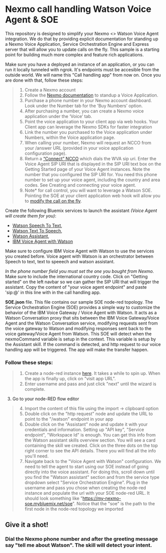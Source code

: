 # Nexmo call handling Watson Voice Agent & SOE

This repository is designed to simplify your Nexmo <> Watson Voice Agent integration. We do that by providing explicit documentation for standing up a Nexmo Voice Application, Service Orchestration Engine and Express server that will allow you to update calls on the fly. This sample is a starting point for building much more complex and feature rich applications.

Make sure you have a deployed an instance of an application, or you can run it locally tunneled with ngrok. It's endpoints must be accesible from the outside world. We will name this "Call handling app" from now on. Once you are done with that, follow these steps:

> 1. Create a Nexmo account
> 2. Follow the [Nexmo documentation](https://developer.nexmo.com/voice/voice-api/overview#getting-started) to standup a Voice Application.
> 3. Purchase a phone number in your Nexmo account dashboard. Look under the Number tab for the 'Buy Numbers’ option.
> 4. After purchasing a number, you can create a Nexmo voice application under the ‘Voice’ tab.
> 5. Point the voice application to your client app via web hooks. Your Client app can leverage the Nexmo SDKs for faster integration
> 6. Link the number you purchased to the Voice application under Numbers, within the Voice application page.
> 7. When calling your number, Nexmo will request an NCCO from your /answer URL (provided in your voice application configuration page).
> 8. Return a [“Connect” NCCO](https://developer.nexmo.com/voice/voice-api/guides/call-flow) which dials the WVA sip uri. Enter the Voice Agent SIP URI that is displayed in the SIP URI text box on the Getting Started page of your Voice Agent instances.
Note the number that you configured the SIP URI for. You need this phone number to set up your voice agent, including the country and area codes. See Creating and connecting your voice agent.
> 9. Note* for call control, you will want to leverage a Watson SOE. Pointing the SOE at your client application web hook will allow you to [modify the call on the fly](https://developer.nexmo.com/voice/voice-api/building-blocks/transfer-a-call).

Create the following Bluemix services to launch the assistant *(Voice Agent will create them for you)*: 
* [Watson Speech To Text](https://console.bluemix.net/catalog/services/speech-to-text), 
* [Watson Text To Speech](https://console.bluemix.net/catalog/services/text-to-speech), 
* [Watson Assistant](https://console.bluemix.net/catalog/services/watson-assistant), 
* [IBM Voice Agent with Watson](https://console.bluemix.net/catalog/services/voice-agent-with-watson) 

Make sure to configure IBM Voice Agent with Watson to use the services you created before. Voice agent with Watson is an orchestrator between Speech to text, text to speeech and watson assistant.

*In the phone number field you must set the one you bought from Nexmo.* Make sure to include the international country code.
Click on "Getting started" on the left navbar so we can gather the SIP URI that will trigger the assistant. Copy the content of "your voice agent endpoint" and paste 'sip:<chosenPhoneNumber>@<yourVoiceAgentEndpoint>' in this line with  in the call handling app.

**SOE.json** file.
This file contains our sample SOE node-red topology. The Service Orchestration Engine (SOE) provides a simple way to customize the behavior of the IBM Voice Gateway / Voice Agent with Watson. It acts as a Watson Conversation proxy that sits between the IBM Voice Gateway/Voice Agent and the Watson Conversation service, modifying requests sent from the voice gateway to Watson and modifying responses sent back to the voice gateway/Voice Agent from Watson. This SOE will detect when the nexmoCommand variable is setup in the context. This variable is setup by the Assistant skill. If the command is detected, and http request to our voice handling app will be triggered. The app will make the transfer happen. 

### Follow these steps:
> 1. Create a node-red instance [here](https://cloud.ibm.com/catalog/starters/node-red-starter). It takes a while to spin up. When the app is finally up, click on "visit app URL".
> 2. Enter username and pass and just click "next" until the wizard is complete.
3. Go to your node-RED flow editor
> 4. Import the content of this file using the import -> clipboard option
> 5. Double click on the "http request" node and update the URL to point to the "/watson" endpoint in your app
> 6. Double click on the "Assistant" node and update it with your credentials and information. Setting up "API key", "Service endpoint", "Workspace Id" is enough. You can get this info from the Watson assistant skills overview section. You will see a card containing the skill we created. Click on the three dots on the top right corner to see the API details. There you will find all the info you'll need.
> 7. Navigate back to the "Voice Agent with Watson" configuration. We need to tell the agent to start using our SOE instead of going directly into the voice assistant. For doing this, scroll down until you find the "Watson assistant" section and from the service type dropdown select "Service Orchestration Engine". Plug in the username and pass you chose when creating the node-red instance and populate the url with your SOE node-red URL. It should look something like "https://my-nexmo-soe.mybluemix.net/soe". Notice that the "soe" is the path to the first node in the node-red topology we imported


## Give it a shot!
### Dial the Nexmo phone number and after the greeting message say "tell me about Watson". The skill will detect your intent. 


